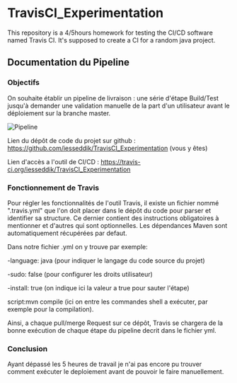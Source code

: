 ﻿# TravisCI_Experimentation
This repository is a 4/5hours homework for testing the CI/CD software named Travis CI.
It's supposed to create a CI for a random java project.


## Documentation du Pipeline

### Objectifs

On souhaite établir un pipeline de livraison : une série d'étape Build/Test jusqu'à demander une validation 
manuelle de la part d'un utilisateur avant le déploiement sur la branche master.

![Pipeline](https://github.com/iesseddik/TravisCI_Experimentation/blob/master/pipeline.png?raw=true)


Lien du dépôt de code du projet sur github : https://github.com/iesseddik/TravisCI_Experimentation (vous y êtes)

Lien d'accès a l'outil de CI/CD : https://travis-ci.org/iesseddik/TravisCI_Experimentation

### Fonctionnement de Travis

Pour régler les fonctionnalités de l'outil Travis, il existe un fichier nommé ".travis.yml" que l'on doit placer dans le dépôt du code pour parser et identifier sa structure. Ce dernier contient des instructions obligatoires à mentionner et d'autres qui sont optionnelles. Les dépendances Maven sont automatiquement récupérées par defaut.

Dans notre fichier .yml on y trouve par exemple:

-language: java 
(pour indiquer le langage du code source du projet)

-sudo: false 
(pour configurer les droits utilisateur)

-install: true 
(on indique ici la valeur a true pour sauter l'étape)

script:mvn compile (ici on entre les commandes shell a exécuter, par exemple pour la compilation).

Ainsi, a chaque pull/merge Request sur ce dépôt, Travis se chargera de la bonne exécution de chaque étape du pipeline decrit dans le fichier yml.

### Conclusion

Ayant dépassé les 5 heures de travail je n'ai pas encore pu trouver comment exécuter le deploiement avant de pouvoir le faire manuellement.
